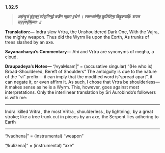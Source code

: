 **1.32.5**
>***अह॑न्वृ॒त्रं वृ॑त्र॒तरं॒ व्यं॑स॒मिन्द्रो॒ वज्रे॑ण मह॒ता व॒धेन॑ ।***
***स्कन्धां॑सीव॒ कुलि॑शेना॒ विवृ॒क्णाहि॑: शयत उप॒पृक्पृ॑थि॒व्याः ॥***

**Translation:—**
Indra slew Vrtra, the Unshouldered Dark One,
With the Vajra, the mighty weapon.
Thus did the Wyrm lie upon the Eorth,
As trunks of trees slashed by an axe.

**Sayanacharya’s Commentary—**
Ahi and Vṛtra are synonyms of megha, a cloud.

**Draupadeya’s Notes—**
“/vyaMsam|” = (accusative singular) “(He who is) Broad-Shouldered, Bereft of Shoulders”
The ambiguity is due to the nature of the “vi” prefix— it can imply that the modified word is“spread apart”, it can negate it, or even affirm it. As such, I chose that Vrtra be shoulderless— it makes sense as he is a Wyrm. This, however, goes against most interpretations. Only the interlinear translation by Sri Aurobindo’s followers is with me:

---

Indra  killed Vritra , the most Vritra , shoulderless , by lightning , by a great stroke;
like a tree trunk cut in pieces by an axe, the Serpent  lies adhering to Earth

---

“/vadhena|” = (instrumental) “weapon”

“/kulizena|” = (instrumental) “axe”
